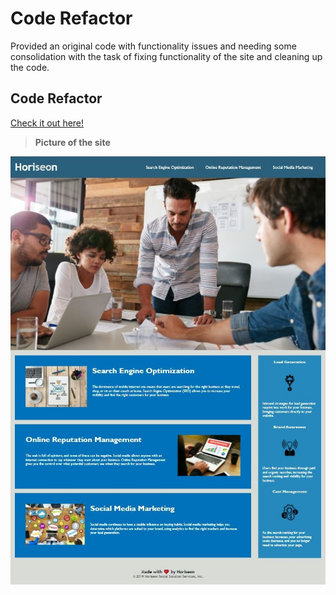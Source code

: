 
# Code Refactor
Provided an original code with functionality issues and needing some consolidation with the task of fixing functionality of the site and cleaning up the code. 

## Code Refactor 

[Check it out here!](https://mcstewart76.github.io/CodeRefactor/)

>**Picture of the site**

![This webpage includes a header with navigation, sections with images, and a footer](./assets/images/Horiseon.JPG)
